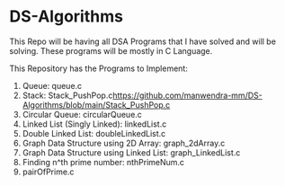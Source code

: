 # DS-Algorithms 
This Repo will be having all DSA Programs that I have solved and will be solving. These programs will be mostly in C Language.

This Repository has the Programs to Implement:
1. Queue: queue.c
2. Stack: Stack_PushPop.c<https://github.com/manwendra-mm/DS-Algorithms/blob/main/Stack_PushPop.c>
3. Circular Queue: circularQueue.c
4. Linked List (Singly Linked): linkedList.c
5. Double Linked List: doubleLinkedList.c
6. Graph Data Structure using 2D Array: graph_2dArray.c
7. Graph Data Structure using Linked List: graph_LinkedList.c
8. Finding n^th prime number: nthPrimeNum.c
9. pairOfPrime.c


